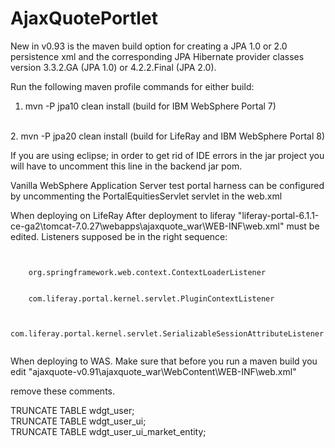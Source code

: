 AjaxQuotePortlet
================
New in v0.93 is the maven build option for creating a JPA 1.0 or 2.0 persistence xml and the corresponding JPA Hibernate provider classes version 3.3.2.GA (JPA 1.0) or 4.2.2.Final (JPA 2.0).

Run the following maven profile commands for either build:
<br>
1. mvn -P jpa10 clean install (build for IBM WebSphere Portal 7)
<br>
2. mvn -P jpa20 clean install (build for LifeRay and IBM WebSphere Portal 8)

If you are using eclipse; in order to get rid of IDE errors in the jar project you will have to uncomment this line <!-- activeByDefault>true</activeByDefault--> in the backend jar pom.

Vanilla WebSphere Application Server test portal harness can be configured by uncommenting the PortalEquitiesServlet servlet in the web.xml

When deploying on LifeRay
After deployment to liferay "liferay-portal-6.1.1-ce-ga2\tomcat-7.0.27\webapps\ajaxquote_war\WEB-INF\web.xml" must be edited. Listeners supposed be in the right sequence:

<code>
<listener>
	<listener-class>org.springframework.web.context.ContextLoaderListener</listener-class>
</listener>
<listener>
	<listener-class>com.liferay.portal.kernel.servlet.PluginContextListener</listener-class>
</listener>
<listener>
	<listener-class>com.liferay.portal.kernel.servlet.SerializableSessionAttributeListener</listener-class>
</listener>
</code>

When deploying to WAS. Make sure that before you run a maven build you edit "ajaxquote-v0.91\ajaxquote_war\WebContent\WEB-INF\web.xml"

 <!-- 
	<servlet>
		<servlet-name>PortalEquitiesServlet</servlet-name>
		<jsp-file>/WEB-INF/jsp/portal/portal_equities.jsp</jsp-file>
	</servlet>


	<servlet-mapping>
		<servlet-name>PortalEquitiesServlet</servlet-name>
		<url-pattern>/portale/*</url-pattern>
	</servlet-mapping>
 -->
 
remove these comments.

TRUNCATE TABLE wdgt_user;
<br>
TRUNCATE TABLE wdgt_user_ui;
<br>
TRUNCATE TABLE wdgt_user_ui_market_entity;
